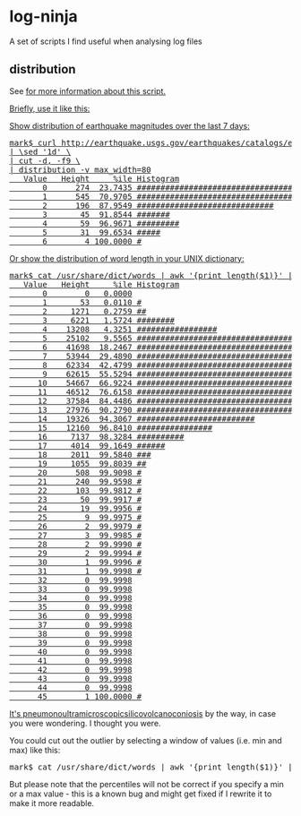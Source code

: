 log-ninja
=========

A set of scripts I find useful when analysing log files

distribution
------------

See <a href="http://bit.ly/pivot-stdout"> for more information about this script.

Briefly, use it like this:

Show distribution of earthquake magnitudes over the last 7 days:
<pre>
mark$ curl http://earthquake.usgs.gov/earthquakes/catalogs/eqs7day-M0.txt --silent \
| \sed '1d' \
| cut -d, -f9 \
| distribution -v max_width=80
   Value   Height     %ile Histogram
       0      274  23.7435 #########################################
       1      545  70.9705 ################################################################################
       2      196  87.9549 #############################
       3       45  91.8544 #######
       4       59  96.9671 #########
       5       31  99.6534 #####
       6        4 100.0000 #
</pre>

Or show the distribution of word length in your UNIX dictionary:

<pre>
mark$ cat /usr/share/dict/words | awk '{print length($1)}' | distribution -v max_width=80
   Value   Height     %ile Histogram
       0        0   0.0000
       1       53   0.0110 #
       2     1271   0.2759 ##
       3     6221   1.5724 ########
       4    13208   4.3251 #################
       5    25102   9.5565 #################################
       6    41698  18.2467 ######################################################
       7    53944  29.4890 #####################################################################
       8    62334  42.4799 ################################################################################
       9    62615  55.5294 ################################################################################
      10    54667  66.9224 ######################################################################
      11    46512  76.6158 ############################################################
      12    37584  84.4486 #################################################
      13    27976  90.2790 ####################################
      14    19326  94.3067 #########################
      15    12160  96.8410 ################
      16     7137  98.3284 ##########
      17     4014  99.1649 ######
      18     2011  99.5840 ###
      19     1055  99.8039 ##
      20      508  99.9098 #
      21      240  99.9598 #
      22      103  99.9812 #
      23       50  99.9917 #
      24       19  99.9956 #
      25        9  99.9975 #
      26        2  99.9979 #
      27        3  99.9985 #
      28        2  99.9990 #
      29        2  99.9994 #
      30        1  99.9996 #
      31        1  99.9998 #
      32        0  99.9998
      33        0  99.9998
      34        0  99.9998
      35        0  99.9998
      36        0  99.9998
      37        0  99.9998
      38        0  99.9998
      39        0  99.9998
      40        0  99.9998
      41        0  99.9998
      42        0  99.9998
      43        0  99.9998
      44        0  99.9998
      45        1 100.0000 #
</pre>

It's <a href="http://en.wikipedia.org/wiki/Pneumonoultramicroscopicsilicovolcanoconiosis">pneumonoultramicroscopicsilicovolcanoconiosis</a> by the way, in case you were wondering. I thought you were.

You could cut out the outlier by selecting a window of values (i.e. min and max) like this:

<pre>
mark$ cat /usr/share/dict/words | awk '{print length($1)}' | distribution -v max_width=80 -v max=31 -v min=3
</pre>

But please note that the percentiles will not be correct if you specify a min or a max value - this is a known bug and might get fixed if I rewrite it to make it more readable.

